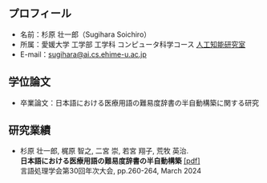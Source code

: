 ## プロフィール
- 名前：杉原 壮一郎（Sugihara Soichiro）
- 所属：愛媛大学 工学部 工学科 コンピュータ科学コース [人工知能研究室](https://sites.google.com/view/ehime-nlp/)
- E-mail：sugihara@ai.cs.ehime-u.ac.jp

## 学位論文
- 卒業論文：日本語における医療用語の難易度辞書の半自動構築に関する研究

## 研究業績
- 杉原 壮一郎, 梶原 智之, 二宮 崇, 若宮 翔子, 荒牧 英治. <br>
  **日本語における医療用語の難易度辞書の半自動構築** [[pdf]](https://www.anlp.jp/proceedings/annual_meeting/2024/pdf_dir/P1-22.pdf) <br>
  言語処理学会第30回年次大会, pp.260-264, March 2024


<!--
**SugiSou10/SugiSou10** is a ✨ _special_ ✨ repository because its `README.md` (this file) appears on your GitHub profile.

Here are some ideas to get you started:

- 🔭 I’m currently working on ...
- 🌱 I’m currently learning ...
- 👯 I’m looking to collaborate on ...
- 🤔 I’m looking for help with ...
- 💬 Ask me about ...
- 📫 How to reach me: ...
- 😄 Pronouns: ...
- ⚡ Fun fact: ...
-->
